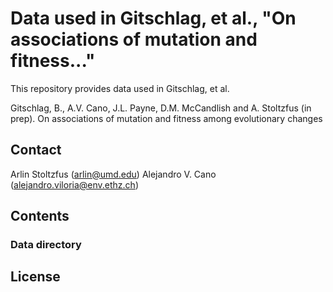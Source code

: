 # Data used in Gitschlag, et al., "On associations of mutation and fitness..." 

This repository provides data used in Gitschlag, et al.  

Gitschlag, B., A.V. Cano, J.L. Payne, D.M. McCandlish and A. Stoltzfus (in prep). On associations of mutation and fitness among evolutionary changes

## Contact 

Arlin Stoltzfus (arlin@umd.edu)
Alejandro V. Cano (alejandro.viloria@env.ethz.ch)

## Contents 

### Data directory


## License 

